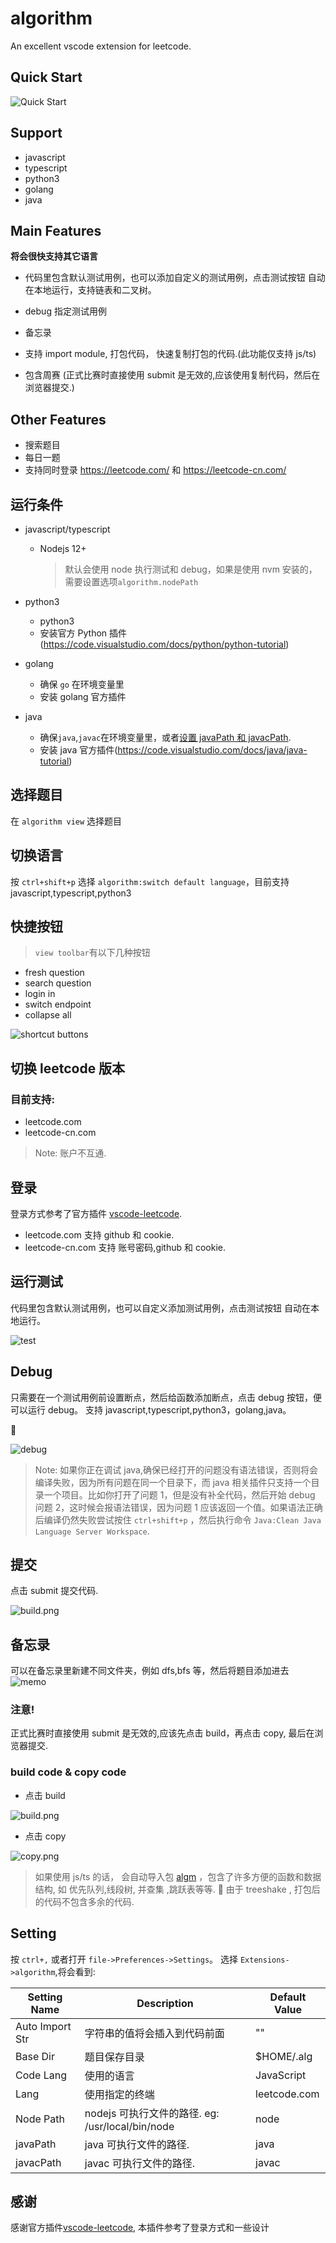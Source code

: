 # algorithm

An excellent vscode extension for leetcode.

## Quick Start

![Quick Start](../images/debug.gif)

## Support

- javascript
- typescript
- python3
- golang
- java

## Main Features

**将会很快支持其它语言**

- 代码里包含默认测试用例，也可以添加自定义的测试用例，点击测试按钮 自动在本地运行，支持链表和二叉树。

- debug 指定测试用例

- 备忘录

- 支持 import module, 打包代码， 快速复制打包的代码.(此功能仅支持 js/ts)

- 包含周赛 (正式比赛时直接使用 submit 是无效的,应该使用复制代码，然后在浏览器提交.)

## Other Features

- 搜索题目
- 每日一题
- 支持同时登录 https://leetcode.com/ 和 https://leetcode-cn.com/

## 运行条件

- javascript/typescript

  - Nodejs 12+

    > 默认会使用 node 执行测试和 debug，如果是使用 nvm 安装的，需要设置选项`algorithm.nodePath`

- python3

  - python3
  - 安装官方 Python 插件(https://code.visualstudio.com/docs/python/python-tutorial)

- golang

  - 确保 `go` 在环境变量里
  - 安装 golang 官方插件

- java
  - 确保`java`,`javac`在环境变量里，或者[设置 javaPath 和 javacPath](#Setting).
  - 安装 java 官方插件(https://code.visualstudio.com/docs/java/java-tutorial)

## 选择题目

在 `algorithm view` 选择题目

## 切换语言

按 `ctrl+shift+p` 选择 `algorithm:switch default language`，目前支持 javascript,typescript,python3

## 快捷按钮

> `view toolbar`有以下几种按钮

- fresh question
- search question
- login in
- switch endpoint
- collapse all

![shortcut buttons](../images/shortcut.png)

## 切换 leetcode 版本

### 目前支持:

- leetcode.com
- leetcode-cn.com

> Note: 账户不互通.

## 登录

登录方式参考了官方插件 [vscode-leetcode](https://github.com/LeetCode-OpenSource/vscode-leetcode).

- leetcode.com 支持 github 和 cookie.
- leetcode-cn.com 支持 账号密码,github 和 cookie.

## 运行测试

代码里包含默认测试用例，也可以自定义添加测试用例，点击测试按钮 自动在本地运行。

![test](../images/test.png)

## Debug

只需要在一个测试用例前设置断点，然后给函数添加断点，点击 debug 按钮，便可以运行 debug。
支持 javascript,typescript,python3，golang,java。

:tada:

![debug](../images/debug.png)

> Note: 如果你正在调试 java,确保已经打开的问题没有语法错误，否则将会编译失败，因为所有问题在同一个目录下，而 java 相关插件只支持一个目录一个项目。比如你打开了问题 1，但是没有补全代码，然后开始 debug 问题 2，这时候会报语法错误，因为问题 1 应该返回一个值。如果语法正确后编译仍然失败尝试按住 `ctrl+shift+p` ，然后执行命令 `Java:Clean Java Language Server Workspace`.

## 提交

点击 submit 提交代码.

![build.png](../images/build.png)

## 备忘录

可以在备忘录里新建不同文件夹，例如 dfs,bfs 等，然后将题目添加进去
![memo](../images/memo.gif)

### **注意!**

正式比赛时直接使用 submit 是无效的,应该先点击 build，再点击 copy, 最后在浏览器提交.

### build code & copy code

- 点击 build

![build.png](../images/build.png)

- 点击 copy

![copy.png](../images/copy.png)

> 如果使用 js/ts 的话， 会自动导入包 [algm](https://github.com/supperchong/algm) ，包含了许多方便的函数和数据结构, 如 优先队列,线段树, 并查集 ,跳跃表等等. :rocket: 由于 treeshake , 打包后的代码不包含多余的代码.

## Setting

按 `ctrl+,` 或者打开 `file->Preferences->Settings`。
选择 `Extensions->algorithm`,将会看到:

| Setting Name    | Description                                      | Default Value |
| --------------- | ------------------------------------------------ | ------------- |
| Auto Import Str | 字符串的值将会插入到代码前面                     | ""            |
| Base Dir        | 题目保存目录                                     | $HOME/.alg    |
| Code Lang       | 使用的语言                                       | JavaScript    |
| Lang            | 使用指定的终端                                   | leetcode.com  |
| Node Path       | nodejs 可执行文件的路径. eg: /usr/local/bin/node | node          |
| javaPath        | java 可执行文件的路径.                           | java          |
| javacPath       | javac 可执行文件的路径.                          | javac         |

## 感谢

感谢官方插件[vscode-leetcode](https://github.com/LeetCode-OpenSource/vscode-leetcode), 本插件参考了登录方式和一些设计
